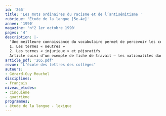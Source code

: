 ```yaml
---
id: '265'
title: 'Les mots ordinaires du racisme et de l’antisémitisme '
rubrique: 'Étude de la langue [5e-4e]'
annee: '1990'
magazine: 'n°2 1er octobre 1990'
pages: '4'
description: |-
  'Une meilleure connaissance du vocabulaire permet de percevoir les connotations de certains termes…
  1. Les termes « neutres »
  2. Les termes « injurieux » et péjoratifs
  Article suivi d’un exemple de fiche de travail – les nationalités dans la langue argotique – et d’un questionnaire.'
article_pdf: '265.pdf'
revue: 'L’école des lettres des collèges'
auteurs:
- Gérard-Guy Mouchel
disciplines:
- français
niveau_etudes:
- cinquième
- quatrième
programmes:
- étude de la langue - lexique
---
```


